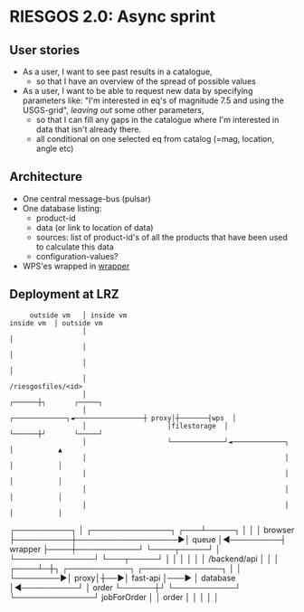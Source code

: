 # RIESGOS 2.0: Async sprint

## User stories

 - As a user, I want to see past results in a catalogue, 
    - so that I have an overview of the spread of possible values 
 - As a user, I want to be able to request new data by specifying parameters like: "I'm interested in eq's of magnitude 7.5 and using the USGS-grid", *leaving out* some other parameters, 
    - so that I can fill any gaps in the catalogue where I'm interested in data that isn't already there.
    - all conditional on one selected eq from catalog (=mag, location, angle etc)
   


## Architecture

- One central message-bus (pulsar)
- One database listing:
   - product-id
   - data (or link to location of data)
   - sources: list of product-id's of all the products that have been used to calculate this data
   - configuration-values?
- WPS'es wrapped in [wrapper](https://github.com/arnevogt/asyncwrapper)




## Deployment at LRZ


         outside vm   │ inside vm                                       inside vm  │ outside vm
                      │                                                            │
                      │                                                            │
                      │                                                            │
                      │                                                  /riesgosfiles/<id>
                      │                                                     ┌──────┼┐       ┌─────┐
                      │                    ┌─────────────┐◄─────────────────┼ proxy│┼───────┤wps  │
                      │                    │filestorage  │                  └──────┼┘       └─────┘
                      │                    └─────────────┘◄─────────────┐          │           ▲
                      │                                                 │          │           │
                      │                                                 │          │           │
                      │                                                 │          │           │
                      │                                                 │          │           │
┌──────────┐          │                   ┌──────────────┐          ┌───┴─────┐    │           │
│ browser  ├──────────┼──────────────────►│ queue        │◄─────────┤ wrapper ├────┼───────────┘
└────┬─────┘          │                   └──────────────┘          └───┬─────┘    │
     │                │                                                 │          │
     │         /backend/api                                             │          │
     │         ┌────┴─┼┐   ┌───────────┐     ┌──────────────┐           │          │
     └────────►│ proxy│┼──►│ fast-api  │───► │ database     │◄──────────┘          │
     order     └──────┼┘   └───────────┘     └──────────────┘     jobForOrder      │
                      │ order                                                      │
                      │                                                            │
                      │                                                            │



                      